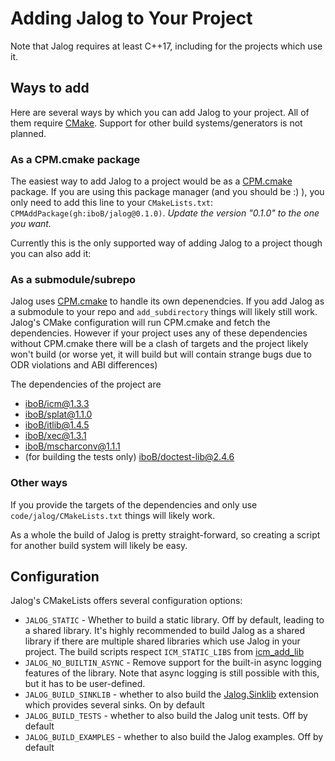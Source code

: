# Adding Jalog to Your Project

Note that Jalog requires at least C++17, including for the projects which use it.

## Ways to add

Here are several ways by which you can add Jalog to your project. All of them require [CMake](https://cmake.org/). Support for other build systems/generators is not planned.

### As a CPM.cmake package

The easiest way to add Jalog to a project would be as a [CPM.cmake](https://github.com/cpm-cmake/CPM.cmake) package. If you are using this package manager (and you should be :) ), you only need to add this line to your `CMakeLists.txt`: `CPMAddPackage(gh:iboB/jalog@0.1.0)`. *Update the version "0.1.0" to the one you want.*

Currently this is the only supported way of adding Jalog to a project though you can also add it:

### As a submodule/subrepo

Jalog uses [CPM.cmake](https://github.com/cpm-cmake/CPM.cmake) to handle its own depenendcies. If you add Jalog as a submodule to your repo and `add_subdirectory` things will likely still work. Jalog's CMake configuration will run CPM.cmake and fetch the dependencies. However if your project uses any of these dependencies without CPM.cmake there will be a clash of targets and the project likely won't build (or worse yet, it will build but will contain strange bugs due to ODR violations and ABI differences)

The dependencies of the project are

* [iboB/icm@1.3.3](https://github.com/iboB/icm)
* [iboB/splat@1.1.0](https://github.com/iboB/splat)
* [iboB/itlib@1.4.5](https://github.com/iboB/itlib)
* [iboB/xec@1.3.1](https://github.com/iboB/xec)
* [iboB/mscharconv@1.1.1](https://github.com/iboB/mscharconv)
* (for building the tests only) [iboB/doctest-lib@2.4.6](https://github.com/iboB/doctest-lib)

### Other ways

If you provide the targets of the dependencies and only use `code/jalog/CMakeLists.txt` things will likely work.

As a whole the build of Jalog is pretty straight-forward, so creating a script for another build system will likely be easy.

## Configuration

Jalog's CMakeLists offers several configuration options:

* `JALOG_STATIC` - Whether to build a static library. Off by default, leading to a shared library. It's highly recommended to build Jalog as a shared library if there are multiple shared libraries which use Jalog in your project. The build scripts respect `ICM_STATIC_LIBS` from [icm_add_lib](https://github.com/iboB/icm/blob/master/icm_add_lib.cmake)
* `JALOG_NO_BUILTIN_ASYNC` - Remove support for the built-in async logging features of the library. Note that async logging is still possible with this, but it has to be user-defined.
* `JALOG_BUILD_SINKLIB` - whether to also build the [Jalog.Sinklib](sinklib.md) extension which provides several sinks. On by default
* `JALOG_BUILD_TESTS` - whether to also build the Jalog unit tests. Off by default
* `JALOG_BUILD_EXAMPLES` - whether to also build the Jalog examples. Off by default
